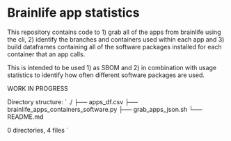 # Brainlife app statistics

This repository contains code to 1) grab all of the apps from brainlife using the cli, 2) identify the branches and containers used within each app and 3) build dataframes containing all of the software packages installed for each container that an app calls.

This is intended to be used 1) as SBOM and 2) in combination with usage statistics to identify how often different software packages are used.

WORK IN PROGRESS

Directory structure:
`
  ./
  ├── apps_df.csv
  ├── brainlife_apps_containers_software.py
  ├── grab_apps_json.sh
  └── README.md

  0 directories, 4 files
`
